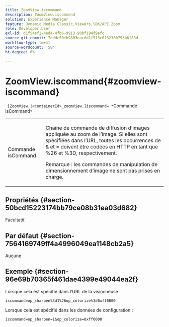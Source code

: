 ```yaml
---
title: ZoomView.iscommand
description: ZoomView.iscommand
solution: Experience Manager
feature: Dynamic Media Classic,Viewers,SDK/API,Zoom
role: Developer,User
exl-id: d1f54ef2-4ed4-4fb6-9913-98bf194f9afc
source-git-commit: 7eddc50fb9803eacdd1f513c6132380793b6f88d
workflow-type: tm+mt
source-wordcount: '58'
ht-degree: 6%

---
```


# ZoomView.iscommand{#zoomview-iscommand}

` [ZoomView.|<containerId>_zoomView.]iscommand= *`Commande isCommand`*`

<table id="table_06B5F795889E402FB6BCEA4D882E1422"> 
 <tbody> 
  <tr> 
   <td colname="col1"> <p> <span class="codeph"><span class="varname"> Commande isCommand</span> </span> </p> </td> 
   <td colname="col2"> <p> Chaîne de commande de diffusion d’images appliquée au zoom de l’image. Si elles sont spécifiées dans l’URL, toutes les occurrences de &amp; et = doivent être codées en HTTP en tant que <span class="codeph"> %26</span> et <span class="codeph"> %3D</span>, respectivement.<span class="codeph"> </span><span class="codeph"> </span> </p> <p> <p>Remarque : les commandes de manipulation de dimensionnement d’image ne sont pas prises en charge. </p> </p> </td> 
  </tr> 
 </tbody> 
</table>

## Propriétés {#section-50bcd15223174bb79ce08b31ea03d682}

Facultatif.

## Par défaut {#section-7564169749ff4a4996049ea1148cb2a5}

Aucune

## Exemple {#section-96e69b70365f461dae4399e49044ea2f}

Lorsque cela est spécifié dans l’URL de la visionneuse :

`iscommand=op_sharpen%3d1%26op_colorize%3d0xff0000`

Lorsque cela est spécifié dans les données de configuration :

`iscommand=op_sharpen=1&op_colorize=0xff0000`
